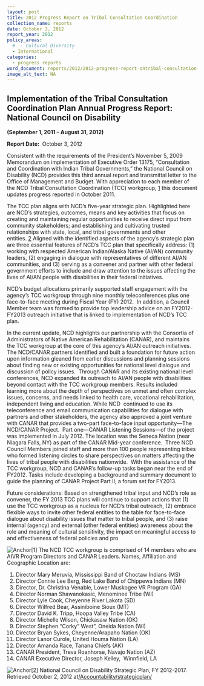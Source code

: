 ```yaml
---
layout: post
title: 2012 Progress Report on Tribal Consultation Coordination
collection_name: reports
date: October 3, 2012
report_year: 2012
policy_areas:
  #  - Cultural Diversity
  - International
categories:
  - progress reports
word_document: reports/2012/2012-progress-report-ontribal-consultation-coordination.docx
image_alt_text: NA
---
```


## **Implementation of the Tribal Consultation Coordination Plan Annual Progress Report:**   **National Council on Disability**

**(September 1, 2011 – August 31, 2012)**

**Report Date:**  October 3, 2012

Consistent with the requirements of the President’s November 5, 2009 Memorandum on implementation of Executive Order 13175, “Consultation and Coordination with Indian Tribal Governments,” the National Council on Disability (NCD) provides this third annual report and transmittal letter to the Office of Management and Budget. With appreciation to each member of the NCD Tribal Consultation Coordination (TCC) workgroup, [1](https://ncd.gov/publications/2012/TribalCoordination2012/#endnote1) this document updates progress reported in October 2011.

The TCC plan aligns with NCD’s five-year strategic plan. Highlighted here are NCD’s strategies, outcomes, means and key activities that focus on creating and maintaining regular opportunities to receive direct input from community stakeholders; and establishing and cultivating trusted relationships with state, local, and tribal governments and other entities. [2](https://ncd.gov/publications/2012/TribalCoordination2012/#endnote2) Aligned with the identified aspects of the agency’s strategic plan are three essential features of NCD’s TCC plan that specifically address: (1) working with respected American Indian/Alaska Native (AI/AN) community leaders, (2) engaging in dialogue with representatives of different AI/AN communities, and (3) serving as a convener and partner with other federal government efforts to include and draw attention to the issues affecting the lives of AI/AN people with disabilities in their federal initiatives.

NCD’s budget allocations primarily supported staff engagement with the agency’s TCC workgroup through nine monthly teleconferences plus one face-to-face meeting during Fiscal Year (FY) 2012.  In addition, a Council Member team was formed to provide top leadership advice on an FY2012-FY2013 outreach initiative that is linked to implementation of NCD’s TCC plan.

In the current update, NCD highlights our partnership with the Consortia of Administrators of Native American Rehabilitation (CANAR), and maintains the TCC workgroup at the core of this agency’s AI/AN outreach initiatives. The NCD/CANAR partners identified and built a foundation for future action upon information gleaned from earlier discussions and planning sessions about finding new or existing opportunities for national level dialogue and discussion of policy issues.  Through CANAR and its existing national level conferences, NCD expanded its outreach to AI/AN people with disabilities beyond contact with the TCC workgroup members. Results included learning more about the depth of perspectives on unmet and often complex issues, concerns, and needs linked to health care, vocational rehabilitation, independent living and education. While NCD  continued to use its teleconference and email communication capabilities for dialogue with partners and other stakeholders, the agency also approved a joint venture with CANAR that provides a two-part face-to-face input opportunity—The NCD/CANAR Project.  Part one—CANAR Listening Sessions—of the project was implemented in July 2012. The location was the Seneca Nation (near Niagara Falls, NY) as part of the CANAR Mid-year conference.  Three NCD Council Members joined staff and more than 100 people representing tribes who formed listening circles to share perspectives on matters affecting the lives of tribal people with disabilities nationwide.  With the assistance of the TCC workgroup, NCD and CANAR’s follow-up tasks began near the end of FY2012. Tasks include developing a background and summary document to guide the planning of CANAR Project Part II, a forum set for FY2013.

Future considerations: Based on strengthened tribal input and NCD’s role as convener, the FY 2013 TCC plans will continue to support actions that (1) use the TCC workgroup as a nucleus for NCD’s tribal outreach, (2) embrace flexible ways to invite other federal entities to the table for face-to-face dialogue about disability issues that matter to tribal people, and (3) raise internal (agency) and external (other federal entities) awareness about the role and meaning of cultural sensitivity, the impact on meaningful access to and effectiveness of federal policies and pro

![Anchor](https://ncd.gov/sites/all/libraries/ckeditor/images/spacer.gif?t=C9A85WF "Anchor")\[1] The NCD TCC workgroup is comprised of 14 members who are AIVR Program Directors and CANAR Leaders. Names, Affiliation and Geographic Location are:

1.  Director Mary Meruvia, Mississippi Band of Choctaw Indians (MS)
2.  Director Connie Lee Berg, Red Lake Band of Chippewa Indians (MN)
3.  Director, Dr. Christina Venable, Lower Muskogee VR Program (GA)
4.  Director Norman Shawanokasic, Menominee Tribe (WI)
5.  Director Lyle Cook, Cheyenne River Lakota (SD)
6.  Director Wilfred Bear, Assiniboine Sioux (MT)
7.  Director David K. Tripp, Hoopa Valley Tribe (CA)
8.  Director Michelle Wilson, Chickasaw Nation (OK)
9.  Director Stephen “Corky” West”, Oneida Nation (WI)
10. Director Bryan Sykes, Cheyenne/Arapaho Nation (OK)
11. Director Lanor Curole, United Houma Nation (LA)
12. Director Amanda Race, Tanana Chiefs (AK)
13. CANAR President, Treva Roanhorse, Navajo Nation (AZ)
14. CANAR Executive Director, Joseph Kelley,  Winnfield, LA

![Anchor](https://ncd.gov/sites/all/libraries/ckeditor/images/spacer.gif?t=C9A85WF "Anchor")\[2] National Council on Disability Strategic Plan, FY 2012-2017. Retrieved October 2, 2012 at[/Accountability/strategicplan/](https://ncd.gov/Accountability/strategicplan/)
